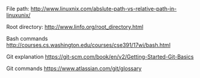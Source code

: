 File path:
http://www.linuxnix.com/abslute-path-vs-relative-path-in-linuxunix/

Root directory:
http://www.linfo.org/root_directory.html

Bash commands
http://courses.cs.washington.edu/courses/cse391/17wi/bash.html

Git explanation
https://git-scm.com/book/en/v2/Getting-Started-Git-Basics

Git commands
https://www.atlassian.com/git/glossary

